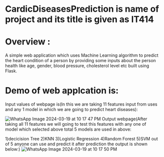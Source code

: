 # CardicDiseasesPrediction is name of project and its title is given as IT414
# Overview :
A simple web application which uses Machine Learning algorithm to predict the heart condition of a person by providing some inputs about the person health like age, gender, blood pressure, cholesterol level etc built using Flask.
# Demo of web applcation is:
Input values of webpage is(In this we are taking 11 features input from uses and any 1 model in which we are going to predict heart diseases):

![WhatsApp Image 2024-03-19 at 10 17 47 PM](https://github.com/VermaAyush2k4/CardicDiseasesPrediction/assets/117018341/c4423bd3-4e21-4311-a9d6-ba6661a43db3)
Output webpage(After taking all 11 features we will going to test this features with any one of model which selected above total 5 models are used in above:

1)decicision Tree
2)KNN
3)Logistic Regression
4)Random Forest
5)SVM
out of 5 anyone can use and predict it after prediction the output is shown below:)
![WhatsApp Image 2024-03-19 at 10 17 50 PM](https://github.com/VermaAyush2k4/CardicDiseasesPrediction/assets/117018341/087c0cb9-c469-46c8-8db4-890414c0a635)

